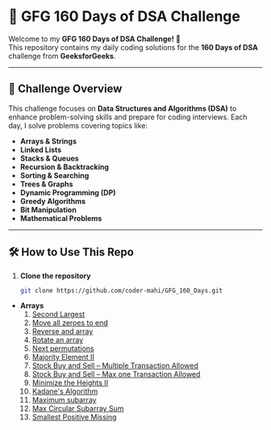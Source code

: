 # 🚀 GFG 160 Days of DSA Challenge  

Welcome to my **GFG 160 Days of DSA Challenge!** 🎯  
This repository contains my daily coding solutions for the **160 Days of DSA** challenge from **GeeksforGeeks**.  

---

## 📜 Challenge Overview  
This challenge focuses on **Data Structures and Algorithms (DSA)** to enhance problem-solving skills and prepare for coding interviews. Each day, I solve problems covering topics like:  
- **Arrays & Strings**  
- **Linked Lists**  
- **Stacks & Queues**  
- **Recursion & Backtracking**  
- **Sorting & Searching**  
- **Trees & Graphs**  
- **Dynamic Programming (DP)**  
- **Greedy Algorithms**  
- **Bit Manipulation**  
- **Mathematical Problems**

---

## 🛠 How to Use This Repo  

1. **Clone the repository**  
   ```bash
   git clone https://github.com/coder-mahi/GFG_160_Days.git

- **Arrays**  
  <ol>
     <li><a href="https://www.geeksforgeeks.org/batch/gfg-160-problems/track/arrays-gfg-160/problem/second-largest3735">Second Largest</a></li>
     <li><a href="https://www.geeksforgeeks.org/batch/gfg-160-problems/track/arrays-gfg-160/problem/move-all-zeroes-to-end-of-array0751">Move all zeroes to end</a></li>
     <li><a href="https://www.geeksforgeeks.org/batch/gfg-160-problems/track/arrays-gfg-160/problem/reverse-an-array">Reverse and array</a></li>
     <li><a href="https://www.geeksforgeeks.org/batch/gfg-160-problems/track/arrays-gfg-160/problem/rotate-array-by-n-elements-1587115621">Rotate an array</a></li>
     <li><a href="https://www.geeksforgeeks.org/batch/gfg-160-problems/track/arrays-gfg-160/problem/next-permutation5226">Next permutations</a></li>
     <li><a href="https://www.geeksforgeeks.org/batch/gfg-160-problems/track/arrays-gfg-160/problem/majority-vote">Majority Element II</a></li>
     <li><a href="https://www.geeksforgeeks.org/batch/gfg-160-problems/track/arrays-gfg-160/problem/stock-buy-and-sell2615">Stock Buy and Sell – Multiple Transaction Allowed</a></li>
     <li><a href="https://www.geeksforgeeks.org/batch/gfg-160-problems/track/arrays-gfg-160/problem/buy-stock-2">Stock Buy and Sell – Max one Transaction Allowed</a></li>
     <li><a href="https://www.geeksforgeeks.org/batch/gfg-160-problems/track/arrays-gfg-160/problem/minimize-the-heights3351">Minimize the Heights II</a></li>
     <li><a href="https://www.geeksforgeeks.org/batch/gfg-160-problems/track/arrays-gfg-160/problem/kadanes-algorithm-1587115620">Kadane's Algorithm</a></li>
     <li><a href="https://www.geeksforgeeks.org/batch/gfg-160-problems/track/arrays-gfg-160/problem/maximum-product-subarray3604">Maximum subarray</a></li>
     <li><a href="https://www.geeksforgeeks.org/batch/gfg-160-problems/track/arrays-gfg-160/problem/max-circular-subarray-sum-1587115620">Max Circular Subarray Sum</a></li>
     <li><a href="https://www.geeksforgeeks.org/batch/gfg-160-problems/track/arrays-gfg-160/problem/smallest-positive-missing-number-1587115621">Smallest Positive Missing</a></li>
 </ol>
